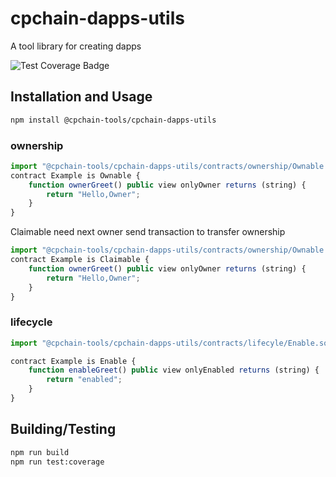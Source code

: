 # cpchain-dapps-utils

A tool library for creating dapps

![Test Coverage Badge](https://img.shields.io/endpoint?url=https://gist.githubusercontent.com/zhangkai-cpchain/06366dbf3a2e32b6cd670932952dbe3d/raw/cpchain-dapps-utils__heads_main.json)

## Installation and Usage

```bash
npm install @cpchain-tools/cpchain-dapps-utils
```

### ownership

```javascript
import "@cpchain-tools/cpchain-dapps-utils/contracts/ownership/Ownable.sol" 
contract Example is Ownable {
    function ownerGreet() public view onlyOwner returns (string) {
        return "Hello,Owner";
    }
}
```

Claimable need next owner send transaction to transfer ownership 
```javascript
import "@cpchain-tools/cpchain-dapps-utils/contracts/ownership/Ownable.sol"
contract Example is Claimable {
    function ownerGreet() public view onlyOwner returns (string) {
        return "Hello,Owner";
    }
}
```

### lifecycle
```javascript
import "@cpchain-tools/cpchain-dapps-utils/contracts/lifecyle/Enable.sol"

contract Example is Enable {
    function enableGreet() public view onlyEnabled returns (string) {
        return "enabled";
    }
}
```

## Building/Testing

```bash
npm run build
npm run test:coverage
```